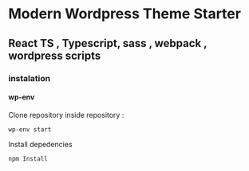 # Modern Wordpress Theme Starter

## React TS , Typescript, sass , webpack , wordpress scripts

### instalation

#### wp-env

Clone repository inside repository :

```
wp-env start
```

Install depedencies

```
npm Install
```
